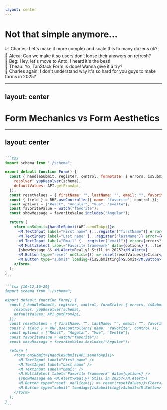 ```yaml
---
layout: center
---
```


# Not that simple anymore...

<div v-click="+1" v-motion
  :initial="{ x: -50 }"
  :enter="{ x: 0 }"
  :leave="{ x: 50 }"
>
  📈 Charles: Let's make it more complex and scale this to many dozens ok?
</div>

<div v-click="+2" v-motion
  :initial="{ x: -50 }"
  :enter="{ x: 0 }"
  :leave="{ x: 50 }"
>
  💾 Alexa: Can we make it so users don't loose their answers on refresh?
</div>

<div v-click="+3" v-motion
  :initial="{ x: -50 }"
  :enter="{ x: 0 }"
  :leave="{ x: 50 }"
>
  📢 Beg: Hey, let's move to Antd, I heard it's the best!
</div>

<div v-click="+4" v-motion
  :initial="{ x: -50 }"
  :enter="{ x: 0 }"
  :leave="{ x: 50 }"
>
  👋 Theau: Yo, TanStack Form is dope! Wanna give it a try?
</div>

<div v-click="+5" v-motion
  :initial="{ x: -50 }"
  :enter="{ x: 0 }"
  :leave="{ x: 50 }"
>
  🤔 Charles again: I don't understand why it's so hard for you guys to make forms in 2025?
</div>

<!--
Donc en fait c'est pas si simple que ça!

[click] Et voilà Charles, le product designer, qui nous demande de faire des formulaires plus compliqués, par douzaine!

[click] Ou encore Alexa, product manager, qui se demande comment on peut eviter de tout perdre si on ferme le navigateur

[click] Et maintenant, c'est au tour de Beg, le collègue sympa qui veut changer de librairie de composant

[click] Puis c'est Théau, l'autre collègue sympa, qui propose de switcher vers TanStack form

[click] Et revoilà Charles, qui ne comprends pas pourquoi on est si lent et pourquoi on galère autant à faire des formulaires en 2025..

Pourquoi est-ce si compliqué?
-->

---
layout: center
---

# Form Mechanics vs Form Aesthetics

<!--
Pour moi, le problème dans tout ça vient du fait que la mécanique du formulaire et l'esthétique du formulaire sont très étroitement entremêlées.
-->

---
layout: center
---

````md magic-move

```tsx
import schema from "./schema";

export default function Form() {
  const { handleSubmit, register, control, formState: { errors, isSubmitting }, reset, watch } = RHF.useForm({
    resolver: yupResolver(schema),
    defaultValues: API.getFromApi,
  });
  const resetValues = { firstName: "", lastName: "", email: "", favorite: [] };
  const { field } = RHF.useController({ name: "favorite", control });
  const options = ["React", "Angular", "Vue", "Svelte"];
  const favoriteValue = watch("favorite");
  const showMessage = favoriteValue.includes("Angular");

  return (
    <form onSubmit={handleSubmit(API.sendToApi)}>
      <M.TextInput label="First name" {...register("firstName")} error={errors?.firstName?.message} />
      <M.TextInput label="Last name" {...register("lastName")} error={errors?.lastName?.message} />
      <M.TextInput label="Email" {...register("email")} error={errors?.email?.message} />
      <M.MultiSelect label="Favorite framework" data={options} {...field} error={errors?.favorite?.message} />
      {showMessage && <M.Alert>Really? Still in 2025?</M.Alert>}
      <M.Button type="reset" onClick={() => reset(resetValues)}>Clear</M.Button>
      <M.Button type="submit" loading={isSubmitting}>Submit</M.Button>
    </form>
  );
}
```

```tsx {10-12,16-20}
import schema from "./schema";

export default function Form() {
  const { handleSubmit, register, control, formState: { errors, isSubmitting }, reset, watch } = RHF.useForm({
    resolver: yupResolver(schema),
    defaultValues: API.getFromApi,
  });
  const resetValues = { firstName: "", lastName: "", email: "", favorite: [] };
  const { field } = RHF.useController({ name: "favorite", control });
  const options = ["React", "Angular", "Vue", "Svelte"];
  const favoriteValue = watch("favorite");
  const showMessage = favoriteValue.includes("Angular");

  return (
    <form onSubmit={handleSubmit(API.sendToApi)}>
      <M.TextInput label="First name" />
      <M.TextInput label="Last name" />
      <M.TextInput label="Email" />
      <M.MultiSelect label="Favorite framework" data={options} />
      {showMessage && <M.Alert>Really? Still in 2025?</M.Alert>}
      <M.Button type="reset" onClick={() => reset(resetValues)}>Clear</M.Button>
      <M.Button type="submit" loading={isSubmitting}>Submit</M.Button>
    </form>
  );
}
```

````
<style>
.slidev-code-wrapper {
  max-height: 500px;
  overflow-y: scroll;
}
</style>

<!--
Let's go back. 

[click] This is what I call form aesthetics. It is the part that is focusing on what is rendered and how it is rendered: 
- is it a TextInput or a MultiSelect component that we should use here?
- how should we style them?
- where should they be placed on the screen?
- any business logic (show or hide a component dynamically)
etc..

The rest, is mostly framework specific plumbing. And altogether, it massively increases the cognitive load required to reason about the form.

[click] I would even go further and remove all that which is burning my eyes..
-->

<!--
Voici notre formulaire avant le split en composant.

[click] Voici ce que j’appelle l’esthétique du formulaire. C’est la partie qui porte sur ce qui est affiché à l'écran et comment c’est affiché :

- Le choix d'un TextInput ou d'un MultiSelect ?
- Le style des composants ?
- Où on les place sur l’écran ?
- Y a-t-il une logique métier, par exemple: afficher ou masquer un composant de manière dynamique ?

etc...

Le reste, c’est surtout de la plomberie propre au framework. Et tout ça mis bout à bout, ça augmente énormément la charge cognitive nécessaire pour travailler sur le formulaire.
-->
